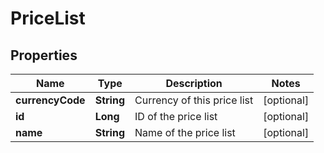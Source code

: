 
# PriceList

## Properties
Name | Type | Description | Notes
------------ | ------------- | ------------- | -------------
**currencyCode** | **String** | Currency of this price list |  [optional]
**id** | **Long** | ID of the price list |  [optional]
**name** | **String** | Name of the price list |  [optional]




